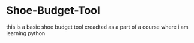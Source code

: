 # Shoe-Budget-Tool
this is a basic shoe budget tool creadted as a part of a course where i am learning python
